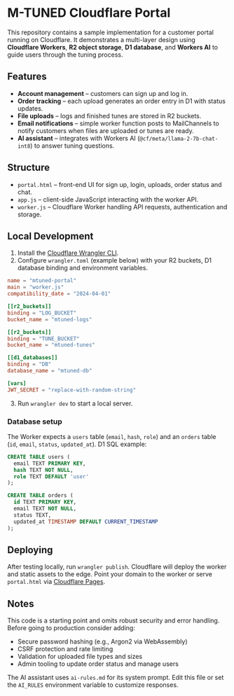 # M-TUNED Cloudflare Portal

This repository contains a sample implementation for a customer portal running on Cloudflare. It demonstrates a multi-layer design using **Cloudflare Workers**, **R2 object storage**, **D1 database**, and **Workers AI** to guide users through the tuning process.

## Features

- **Account management** – customers can sign up and log in.
- **Order tracking** – each upload generates an order entry in D1 with status updates.
- **File uploads** – logs and finished tunes are stored in R2 buckets.
- **Email notifications** – simple worker function posts to MailChannels to notify customers when files are uploaded or tunes are ready.
- **AI assistant** – integrates with Workers AI (`@cf/meta/llama-2-7b-chat-int8`) to answer tuning questions.

## Structure

- `portal.html` – front-end UI for sign up, login, uploads, order status and chat.
- `app.js` – client-side JavaScript interacting with the worker API.
- `worker.js` – Cloudflare Worker handling API requests, authentication and storage.

## Local Development

1. Install the [Cloudflare Wrangler CLI](https://developers.cloudflare.com/workers/wrangler/install/).
2. Configure `wrangler.toml` (example below) with your R2 buckets, D1 database binding and environment variables.

```toml
name = "mtuned-portal"
main = "worker.js"
compatibility_date = "2024-04-01"

[[r2_buckets]]
binding = "LOG_BUCKET"
bucket_name = "mtuned-logs"

[[r2_buckets]]
binding = "TUNE_BUCKET"
bucket_name = "mtuned-tunes"

[[d1_databases]]
binding = "DB"
database_name = "mtuned-db"

[vars]
JWT_SECRET = "replace-with-random-string"
```

3. Run `wrangler dev` to start a local server.

### Database setup

The Worker expects a `users` table (`email`, `hash`, `role`) and an `orders` table (`id`, `email`, `status`, `updated_at`). D1 SQL example:

```sql
CREATE TABLE users (
  email TEXT PRIMARY KEY,
  hash TEXT NOT NULL,
  role TEXT DEFAULT 'user'
);

CREATE TABLE orders (
  id TEXT PRIMARY KEY,
  email TEXT NOT NULL,
  status TEXT,
  updated_at TIMESTAMP DEFAULT CURRENT_TIMESTAMP
);
```

## Deploying

After testing locally, run `wrangler publish`. Cloudflare will deploy the worker and static assets to the edge. Point your domain to the worker or serve `portal.html` via [Cloudflare Pages](https://pages.cloudflare.com/).

## Notes

This code is a starting point and omits robust security and error handling. Before going to production consider adding:

- Secure password hashing (e.g., Argon2 via WebAssembly)
- CSRF protection and rate limiting
- Validation for uploaded file types and sizes
- Admin tooling to update order status and manage users

The AI assistant uses `ai-rules.md` for its system prompt. Edit this file or
set the `AI_RULES` environment variable to customize responses.

